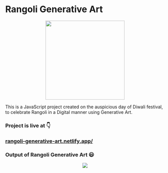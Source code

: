 # Rangoli Generative Art

<p align="center">
   <img src="https://drive.google.com/uc?export=view&id=1ck_X0ncEpRZgACfNDoTf7VimkUQh2378" width="250" height="250">
</p>

This is a JavaScript project created on the auspicious day of Diwali festival, to celebrate Rangoli in a Digital manner using Generative Art.


### Project is live at 👇
### [rangoli-generative-art.netlify.app/](https://rangoli-generative-art.netlify.app/)


### Output of Rangoli Generative Art :smiley:
<p align="center">

   <img src="https://drive.google.com/uc?export=view&id=1MAdbkx01k2IPhWVqjiZc5BgP-A52wZTh">
</p>

